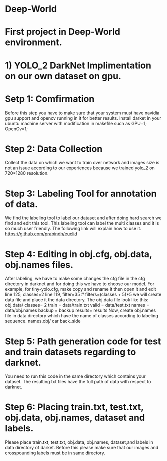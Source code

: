 # Deep-World
# First project in Deep-World environment.
# 1) YOLO_2 DarkNet Implimentation on our own dataset on gpu.
# Setp 1: Comfirmation
Before this step you have to make sure that your system must have navidia gpu support and opencv running in it for better results.
Install darket in your ubuntu machine server with modification in makefile such as
GPU=1;
OpenCv=1;
# Step 2: Data Collection
Collect the data on which we want to train over network and images size is not an issue according to our experiences because we trained yolo_2 on 720*1280 resolution.
# Step 3: Labeling Tool for annotation of data.
We find the labeling tool to label our dataset and after doing hard search we find and edit this tool. This labeling tool can label the multi classes and it is so much user friendly. The following link will explain how to use it.
https://github.com/prabindh/euclid 
# Step 4: Editing in obj.cfg, obj.data, obj.names files.
After labeling, we have to make some changes the cfg file in the cfg directory in darknet and for doing this we have to choose our model. For example, for tiny-yolo.cfg, make copy and rename it then open it and edit 
line 125, classes=2
line 119, filter=35     # filters=(classes + 5)*5
we will create data file and place it the data directory. The obj.data file look like this:   
obj.data/
classes= 2
train  = data/train.txt
valid  = data/test.txt
names = data/obj.names
backup = backup
results= results
Now, create obj.names file in data directory which have the name of classes according to labeling sequence.
names.obj/
car
back_side
# Step 5: Path generation code for test and train datasets regarding to darknet.
You need to run this code in the same directory which contains your dataset.
The resulting txt files have the full path of data with respect to darknet.
# Step 6: Placing train.txt, test.txt, obj.data, obj.names, dataset and labels.
Please place train.txt, test.txt, obj.data, obj.names, dataset,and labels in data directory of darket.
Before this please make sure that our images and crosspounding labels must be in same directory.
